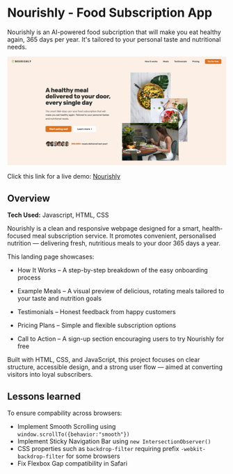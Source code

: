 # Nourishly - Food Subscription App
Nourishly is an AI-powered food subcription that will make you eat healthy again, 365 days per year. It's tailored to your personal taste and nutritional needs.

![Screenshot of Nourishly](nourishly-screenshot.png)

Click this link for a live demo: [Nourishly](https://nourishlyfood.netlify.app/)

## Overview
**Tech Used:** Javascript, HTML, CSS

Nourishly is a clean and responsive webpage designed for a smart, health-focused meal subscription service. It promotes convenient, personalised nutrition — delivering fresh, nutritious meals to your door 365 days a year.

This landing page showcases:

- How It Works – A step-by-step breakdown of the easy onboarding process

- Example Meals – A visual preview of delicious, rotating meals tailored to your taste and nutrition goals

- Testimonials – Honest feedback from happy customers

- Pricing Plans – Simple and flexible subscription options

- Call to Action – A sign-up section encouraging users to try Nourishly for free

Built with HTML, CSS, and JavaScript, this project focuses on clear structure, accessible design, and a strong user flow — aimed at converting visitors into loyal subscribers.

## Lessons learned
To ensure compability across browsers:
- Implement Smooth Scrolling using ```window.scrollTo({behavior:"smooth"})``` 
- Implement Sticky Navigation Bar using ```new IntersectionObserver()``` 
- CSS properties such as ```backdrop-filter``` requiring prefix ```-webkit-backdrop-filter``` for some browsers
- Fix Flexbox Gap compatibility in Safari